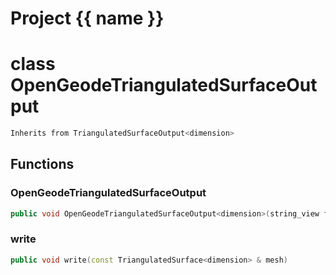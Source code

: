 <script setup>
import {useRoute} from 'vitepress'
const {path} = useRoute()
const tokens = path.split('/')
const words = tokens[2].split('-');
for (let i = 0; i < words.length; i++) {
    words[i] = words[i].charAt(0).toUpperCase() + words[i].slice(1);
    words[i] = words[i].replace('geode', 'Geode')
}
const name = words.join('-');
</script>
# Project {{ name }}

# class OpenGeodeTriangulatedSurfaceOutput


```cpp
Inherits from TriangulatedSurfaceOutput<dimension>
```



## Functions

### OpenGeodeTriangulatedSurfaceOutput

```cpp
public void OpenGeodeTriangulatedSurfaceOutput<dimension>(string_view filename)
```


### write

```cpp
public void write(const TriangulatedSurface<dimension> & mesh)
```




